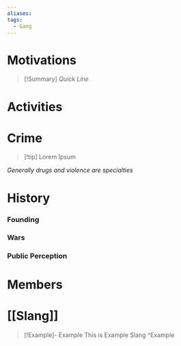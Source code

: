 ```yaml
---
aliases: 
tags:
  - Gang
---
```

# Motivations
> [!Summary] *Quick Line*
# Activities

# Crime
> [!tip] Lorem Ipsum

*Generally drugs and violence are specialties*
# History
### Founding
### Wars
### Public Perception

# Members

# [[Slang]]

> [!Example]-  Example
> This is Example Slang
> ^Example